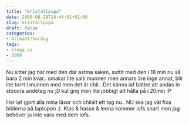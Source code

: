 ```yaml
---
title: "kristallpipa"
date: 2009-08-29T14:44:01+01:00
slug: kristallpipa
draft: false
categories:
- Allmänt/Vardag
tags:
- blogg.se
- 2009
---
```

Nu sitter jag här med den där astma saken, suttit med den i 18 min nu så bara 2 min kvar.. smakar lite salti munnen men annars äre inge annat, blir lite torrt i munnen med men det är chil.. Det känns iaf bättre att andas in stooora andetag nu ;D kul grej men lite jobbigt att hålla på i 20min :P  
  
Har iaf gjort alla mina läxor och chilalt ett tag nu.. NU ska jag väl fixa bilderna på laptopen :)  Klas & hasse & leena kommer iofs snart men jag behöver ju inte vara med dem iofs.